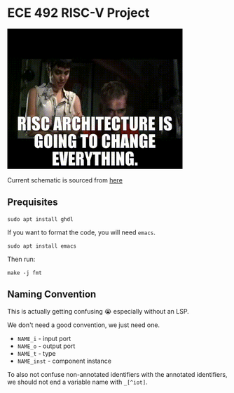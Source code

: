 # ECE 492 RISC-V Project

![](https://raw.githubusercontent.com/cbebe/dotfiles/master/risc.gif)

Current schematic is sourced from [here](https://www.youtube.com/watch?v=zW2Pmki81ow)

## Prequisites

```
sudo apt install ghdl
```

If you want to format the code, you will need `emacs`.

```
sudo apt install emacs
```

Then run:

```
make -j fmt
```

## Naming Convention

This is actually getting confusing 😭 especially without an LSP.

We don't need a good convention, we just need one.

- `NAME_i` - input port
- `NAME_o` - output port
- `NAME_t` - type
- `NAME_inst` - component instance

To also not confuse non-annotated identifiers with the annotated identifiers, we
should not end a variable name with `_[^iot]`.
